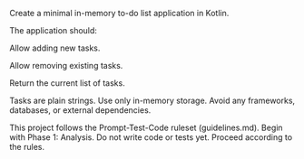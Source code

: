 Create a minimal in-memory to-do list application in Kotlin.

The application should:

Allow adding new tasks.

Allow removing existing tasks.

Return the current list of tasks.

Tasks are plain strings.
Use only in-memory storage. Avoid any frameworks, databases, or external dependencies.

This project follows the Prompt-Test-Code ruleset (guidelines.md).
Begin with Phase 1: Analysis.
Do not write code or tests yet. Proceed according to the rules.